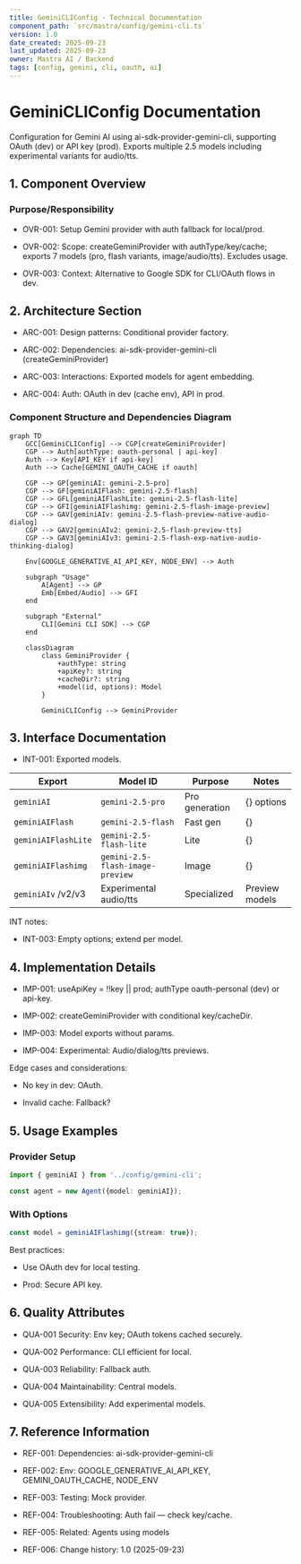 ```yaml
---
title: GeminiCLIConfig - Technical Documentation
component_path: `src/mastra/config/gemini-cli.ts`
version: 1.0
date_created: 2025-09-23
last_updated: 2025-09-23
owner: Mastra AI / Backend
tags: [config, gemini, cli, oauth, ai]
---
```


# GeminiCLIConfig Documentation

Configuration for Gemini AI using ai-sdk-provider-gemini-cli, supporting OAuth (dev) or API key (prod). Exports multiple 2.5 models including experimental variants for audio/tts.

## 1. Component Overview

### Purpose/Responsibility

- OVR-001: Setup Gemini provider with auth fallback for local/prod.

- OVR-002: Scope: createGeminiProvider with authType/key/cache; exports 7 models (pro, flash variants, image/audio/tts). Excludes usage.

- OVR-003: Context: Alternative to Google SDK for CLI/OAuth flows in dev.

## 2. Architecture Section

- ARC-001: Design patterns: Conditional provider factory.

- ARC-002: Dependencies: ai-sdk-provider-gemini-cli (createGeminiProvider)

- ARC-003: Interactions: Exported models for agent embedding.

- ARC-004: Auth: OAuth in dev (cache env), API in prod.

### Component Structure and Dependencies Diagram

```mermaid
graph TD
    GCC[GeminiCLIConfig] --> CGP[createGeminiProvider]
    CGP --> Auth[authType: oauth-personal | api-key]
    Auth --> Key[API_KEY if api-key]
    Auth --> Cache[GEMINI_OAUTH_CACHE if oauth]

    CGP --> GP[geminiAI: gemini-2.5-pro]
    CGP --> GF[geminiAIFlash: gemini-2.5-flash]
    CGP --> GFL[geminiAIFlashLite: gemini-2.5-flash-lite]
    CGP --> GFI[geminiAIFlashimg: gemini-2.5-flash-image-preview]
    CGP --> GAV[geminiAIv: gemini-2.5-flash-preview-native-audio-dialog]
    CGP --> GAV2[geminiAIv2: gemini-2.5-flash-preview-tts]
    CGP --> GAV3[geminiAIv3: gemini-2.5-flash-exp-native-audio-thinking-dialog]

    Env[GOOGLE_GENERATIVE_AI_API_KEY, NODE_ENV] --> Auth

    subgraph "Usage"
        A[Agent] --> GP
        Emb[Embed/Audio] --> GFI
    end

    subgraph "External"
        CLI[Gemini CLI SDK] --> CGP
    end

    classDiagram
        class GeminiProvider {
            +authType: string
            +apiKey?: string
            +cacheDir?: string
            +model(id, options): Model
        }

        GeminiCLIConfig --> GeminiProvider
```

## 3. Interface Documentation

- INT-001: Exported models.

| Export | Model ID | Purpose | Notes |
|--------|----------|---------|-------|
| `geminiAI` | `gemini-2.5-pro` | Pro generation | {} options |
| `geminiAIFlash` | `gemini-2.5-flash` | Fast gen | {} |
| `geminiAIFlashLite` | `gemini-2.5-flash-lite` | Lite | {} |
| `geminiAIFlashimg` | `gemini-2.5-flash-image-preview` | Image | {} |
| `geminiAIv` /v2/v3 | Experimental audio/tts | Specialized | Preview models |

INT notes:

- INT-003: Empty options; extend per model.

## 4. Implementation Details

- IMP-001: useApiKey = !!key || prod; authType oauth-personal (dev) or api-key.

- IMP-002: createGeminiProvider with conditional key/cacheDir.

- IMP-003: Model exports without params.

- IMP-004: Experimental: Audio/dialog/tts previews.

Edge cases and considerations:

- No key in dev: OAuth.

- Invalid cache: Fallback?

## 5. Usage Examples

### Provider Setup

```ts
import { geminiAI } from '../config/gemini-cli';

const agent = new Agent({model: geminiAI});
```

### With Options

```ts
const model = geminiAIFlashimg({stream: true});
```

Best practices:

- Use OAuth dev for local testing.

- Prod: Secure API key.

## 6. Quality Attributes

- QUA-001 Security: Env key; OAuth tokens cached securely.

- QUA-002 Performance: CLI efficient for local.

- QUA-003 Reliability: Fallback auth.

- QUA-004 Maintainability: Central models.

- QUA-005 Extensibility: Add experimental models.

## 7. Reference Information

- REF-001: Dependencies: ai-sdk-provider-gemini-cli

- REF-002: Env: GOOGLE_GENERATIVE_AI_API_KEY, GEMINI_OAUTH_CACHE, NODE_ENV

- REF-003: Testing: Mock provider.

- REF-004: Troubleshooting: Auth fail — check key/cache.

- REF-005: Related: Agents using models

- REF-006: Change history: 1.0 (2025-09-23)
